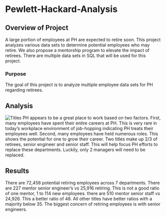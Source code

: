 # Pewlett-Hackard-Analysis

## Overview of Project
A large portion of employees at PH are expected to retire soon. This project analyzes various data sets to determine potential employees who may retire. We also propose a mentorship program to elevate the impact of retirees. There are multiple data sets in SQL that will be used for this project.

### Purpose
The goal of this project is to analyze multiple employee data sets for PH regarding retirees. 

## Analysis
![Titles](https://user-images.githubusercontent.com/103381098/170738862-182884cf-d6fc-4e28-aa37-13c71d49cdd3.png)
PH appears to be a great place to work based on two factors. First, many employees have spent their entire careers at PH. This is very rare in today’s workplace environment of job-hopping indicating PH treats their employees well. Second, many employees have held numerous roles. This shows the potential for one to grow their career. Two titles make up 2/3 of retirees, senior engineer and senior staff. This will help focus PH efforts to replace these departments. Luckily, only 2 managers  will need to be replaced.

## Results
There are 72,458 potential retiring employees across 7 departments. There are 227 mentor senior engineer’s vs 25,916 retiring. This is not a good ratio of one mentor, 1 to 114 new employees. there are 510 mentor senior staff vs 24,926. This a better ratio of 48. All other titles have better ratios with a majority below 35. The biggest concern of retiring employees is with senior engineers.
